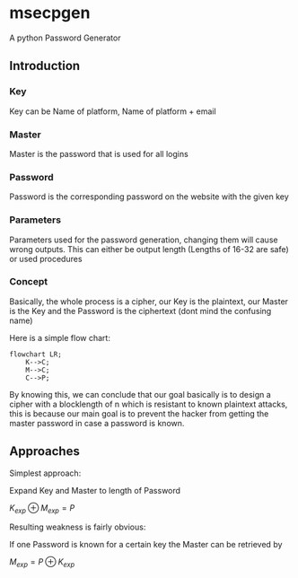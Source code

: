 # msecpgen

A python Password Generator

## Introduction

### Key

Key can be Name of platform, Name of platform + email

### Master

Master is the password that is used for all logins

### Password

Password is the corresponding password on the website with the given key

### Parameters

Parameters used for the password generation, changing them will cause wrong outputs. This can either be output length (Lengths of 16-32 are safe) or used procedures

### Concept

Basically, the whole process is a cipher, our Key is the plaintext, our Master is the Key and the Password is the ciphertext (dont mind the confusing name)

Here is a simple flow chart:

```mermaid
flowchart LR;
    K-->C;
    M-->C;
    C-->P;
```

By knowing this, we can conclude that our goal basically is to design a cipher with a blocklength of n which is resistant to known plaintext attacks, this is because our main goal is to prevent the hacker from getting the master password in case a password is known.

## Approaches

Simplest approach:

Expand Key and Master to length of Password

$K_{exp} \oplus M_{exp} = P$

Resulting weakness is fairly obvious:

If one Password is known for a certain key the Master can be retrieved by

$M_{exp} = P \oplus K_{exp}$
